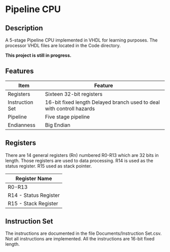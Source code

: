 # Pipeline CPU
## Description
A 5-stage Pipeline CPU implemented in VHDL for learning purposes.
The processor VHDL files are located in the Code directory.

**This project is still in progress.**
 
## Features
| Item | Feature |
| --- | --- |
| Registers | Sixteen 32-bit registers |
| Instruction Set | 16-bit fixed length Delayed branch used to deal with controll hazards|
| Pipeline | Five stage pipeline |
| Endianness | Big Endian |

## Registers
There are 14 general registers (Rn) numbered R0-R13 which are 32 bits in length.
Those registers are used to data processing. R14 is used as the status register. R15 used as stack pointer.

|Register Name|
| --- |
|R0-R13|
|R14 - Status Register|
|R15 - Stack Register|

## Instruction Set
The instructions are documented in the file Documents/Instruction Set.csv.
Not all instructions are implemented. All the instructions are 16-bit fixed length.
